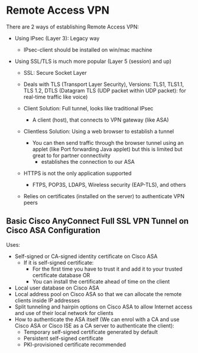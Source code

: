 # Remote Access VPN
There are 2 ways of establishing Remote Access VPN:
* Using IPsec (Layer 3): Legacy way
  * IPsec-client should be installed on win/mac machine
       
* Using SSL/TLS is much more popular (Layer 5 (session) and up)
  * SSL: Secure Socket Layer
  * Deals with TLS (Transport Layer Security), Versions: TLS1, TLS1.1, TLS 1.2, DTLS (Datagram TLS (UDP packet within UDP packet): for real-time traffic like voice)
    
  * Client Solution: Full tunnel, looks like traditional IPsec
    * A client (host), that connects to VPN gateway (like ASA)
     
  * Clientless Solution: Using a web browser to establish a tunnel
    * You can then send traffic through the browser tunnel using an applet (like Port forwarding Java applet) but this is limited but great to for partner connectivity
      * establishes the connection to our ASA
      
  * HTTPS is not the only application supported
    * FTPS, POP3S, LDAPS, Wireless security (EAP-TLS), and others
  * Relies on certificates (installed on the server) to authenticate VPN peers

## Basic Cisco AnyConnect Full SSL VPN Tunnel on Cisco ASA Configuration
Uses:
* Self-signed or CA-signed identity certificate on Cisco ASA
  * If it is self-signed certificate:
    * For the first time you have to trust it and add it to your trusted certificate database OR
    * You can install the certificate ahead of time on the client
* Local user database on Cisco ASA
* Local address pool on Cisco ASA so that we can allocate the remote clients inside IP addresses
* Split tunneling and hairpin options on Cisco ASA to allow Internet access and use of their local network for clients
* How to authenticate the ASA itself (We can enrol with a CA and use Cisco ASA or Cisco ISE as a CA server to authenticate the client):
  * Temporary self-signed certificate generated by default
  * Persistent self-signed certificate
  * PKI-provisioned certificate recommended



